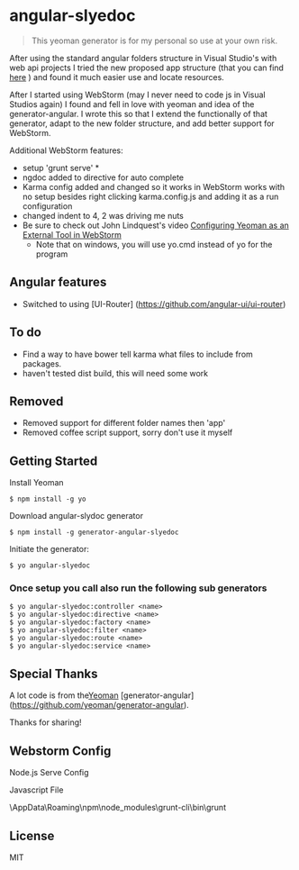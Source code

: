 # angular-slyedoc

>This yeoman generator is for my personal so use at your own risk.

After using the standard angular folders structure in  Visual Studio's with web api projects I tried the new proposed
app structure (that you can find [here](https://docs.google.com/document/d/1XXMvReO8-Awi1EZXAXS4PzDzdNvV6pGcuaF4Q9821Es/pub) )
and found it much easier use and locate resources.

After I started using WebStorm (may I never need to code js in Visual Studios again) I found and fell in love with
yeoman and idea of the generator-angular.  I wrote this so that I extend the functionally of that generator, adapt to
the new folder structure, and add better support for WebStorm.

Additional WebStorm features:

*   setup 'grunt serve'
    * 
*   ngdoc added to directive for auto complete
*   Karma config added and changed so it works in WebStorm works with no setup besides right clicking karma.config.js
    and adding it as a run configuration
*   changed indent to 4, 2 was driving me nuts
*   Be sure to check out John Lindquest's video [Configuring Yeoman as an External Tool in WebStorm](https://www.youtube.com/watch?v=KBueufmUgdw)
    *   Note that on windows, you will use yo.cmd instead of yo for the program

## Angular features

*   Switched to using [UI-Router] (https://github.com/angular-ui/ui-router)

## To do

*   Find a way to have bower tell karma what files to include from packages.
*   haven't tested dist build, this will need some work

## Removed

*   Removed support for different folder names then 'app'
*   Removed coffee script support, sorry don't use it myself



## Getting Started

Install Yeoman

```
$ npm install -g yo
```

Download angular-slydoc generator

```
$ npm install -g generator-angular-slyedoc
```

Initiate the generator:

```
$ yo angular-slyedoc
```

### Once setup you call also run the following sub generators

```
$ yo angular-slyedoc:controller <name>
$ yo angular-slyedoc:directive <name>
$ yo angular-slyedoc:factory <name>
$ yo angular-slyedoc:filter <name>
$ yo angular-slyedoc:route <name>
$ yo angular-slyedoc:service <name>
```

## Special Thanks

A lot code is from the[Yeoman](http://yeoman.io) [generator-angular] (https://github.com/yeoman/generator-angular).

Thanks for sharing!

## Webstorm Config

Node.js Serve Config

Javascript File

<profile>\AppData\Roaming\npm\node_modules\grunt-cli\bin\grunt

## License

MIT

